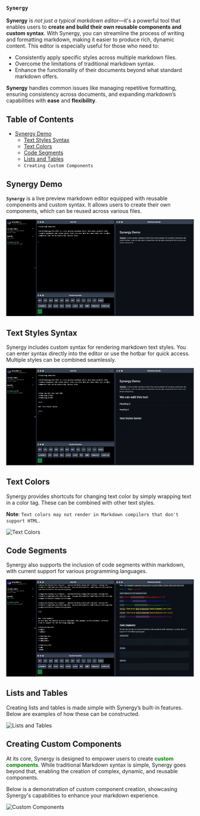 ### `Synergy`

**Synergy** is *not just a typical markdown editor*—it's a powerful tool that enables users to **create and build their own reusable components and custom syntax**. With Synergy, you can streamline the process of writing and formatting markdown, making it easier to produce rich, dynamic content. This editor is especially useful for those who need to:

- Consistently apply specific styles across multiple markdown files.
- Overcome the limitations of traditional markdown syntax.
- Enhance the functionality of their documents beyond what standard markdown offers.

**Synergy** handles common issues like managing repetitive formatting, ensuring consistency across documents, and expanding markdown’s capabilities with **ease** and **flexibility**.
## Table of Contents
- [Synergy Demo](#synergy-demo)
  - [Text Styles Syntax](#text-styles-syntax)
  - [Text Colors](#text-colors)
  - [Code Segments](#code-segments)
  - [Lists and Tables](#lists-and-tables)
  - `Creating Custom Components`



## Synergy Demo

**`Synergy`** is a live preview markdown editor equipped with reusable components and custom syntax. It allows users to create their own components, which can be reused across various files.

![Synergy Hotbar](https://github.com/imranrehman-it/synergy/blob/main/public/hotbar.gif)

## Text Styles Syntax
Synergy includes custom syntax for rendering markdown text styles. You can enter syntax directly into the editor or use the hotbar for quick access. Multiple styles can be combined seamlessly.

![Text Styles](https://github.com/imranrehman-it/synergy/blob/main/public/textstyles.gif)

## Text Colors
Synergy provides shortcuts for changing text color by simply wrapping text in a color tag. These can be combined with other text styles.

**Note**: `Text colors may not render in Markdown compilers that don't support HTML.`

![Text Colors](https://github.com/imranrehman-it/synergy/blob/main/public/textcolours.gif)

## Code Segments
Synergy also supports the inclusion of code segments within markdown, with current support for various programming languages.

![Code Segments](https://github.com/imranrehman-it/synergy/blob/main/public/codesegments.gif)

## Lists and Tables
Creating lists and tables is made simple with Synergy’s built-in features. Below are examples of how these can be constructed.

![Lists and Tables](https://github.com/imranrehman-it/synergy/blob/main/public/tablesandlists.gif)

## Creating Custom Components
At its core, Synergy is designed to empower users to create <span style="color:green">**custom components**</span>. While traditional Markdown syntax is simple, Synergy goes beyond that, enabling the creation of complex, dynamic, and reusable components.

Below is a demonstration of custom component creation, showcasing Synergy's capabilities to enhance your markdown experience.

![Custom Components](https://github.com/imranrehman-it/synergy/blob/main/public/customcomponent.gif)


